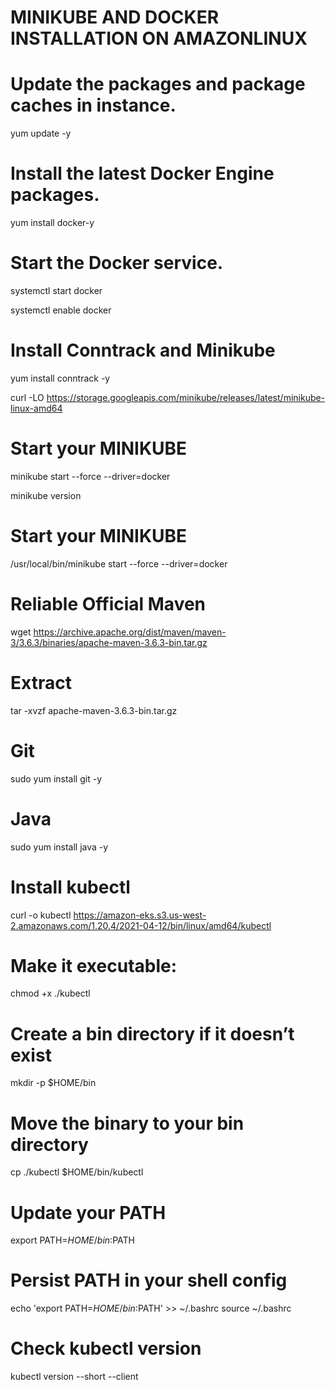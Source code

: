 # MINIKUBE AND DOCKER INSTALLATION ON AMAZONLINUX 
# Update the packages and package caches in instance.

yum update -y

# Install the latest Docker Engine packages.
 yum install docker-y

# Start the Docker service.

 systemctl start docker

 systemctl enable docker

# Install Conntrack and Minikube

 yum install conntrack -y

 curl -LO https://storage.googleapis.com/minikube/releases/latest/minikube-linux-amd64

# Start your MINIKUBE

minikube start --force --driver=docker

minikube version

# Start your MINIKUBE

 /usr/local/bin/minikube start --force --driver=docker

# Reliable Official Maven

wget https://archive.apache.org/dist/maven/maven-3/3.6.3/binaries/apache-maven-3.6.3-bin.tar.gz

# Extract 

tar -xvzf apache-maven-3.6.3-bin.tar.gz



# Git 

sudo yum install git  -y

# Java

sudo  yum install java -y

# Install kubectl 
curl -o kubectl https://amazon-eks.s3.us-west-2.amazonaws.com/1.20.4/2021-04-12/bin/linux/amd64/kubectl

# Make it executable:

chmod +x ./kubectl

# Create a bin directory if it doesn’t exist
mkdir -p $HOME/bin

# Move the binary to your bin directory
cp ./kubectl $HOME/bin/kubectl

# Update your PATH
export PATH=$HOME/bin:$PATH

# Persist PATH in your shell config
echo 'export PATH=$HOME/bin:$PATH' >> ~/.bashrc
source ~/.bashrc

# Check kubectl version

kubectl version --short --client






